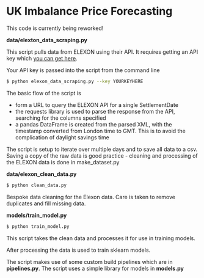 # UK Imbalance Price Forecasting

This code is currently being reworked!

**data/elexton_data_scraping.py** 

This script pulls data from ELEXON using their API.  It requires getting an API key which [you can get here](https://www.elexon.co.uk/guidance-note/bmrs-api-data-push-user-guide/).

Your API key is passed into the script from the command line

``` bash
$ python elexon_data_scraping.py --key YOURKEYHERE
```

The basic flow of the script is
- form a URL to query the ELEXON API for a single SettlementDate
- the requests library is used to parse the response from the API, searching for the columns specified 
- a pandas DataFrame is created from the parsed XML, with the timestamp converted from London time to GMT.  This is to avoid the complication of daylight savings time

The script is setup to iterate over multiple days and to save all data to a csv.  Saving a copy of the raw data is good
practice - cleaning and processing of the ELEXON data is done in make_dataset.py

**data/elexon_clean_data.py**

``` bash
$ python clean_data.py 
```
Bespoke data cleaning for the Elexon data. Care is taken to remove duplicates and fill missing data.

**models/train_model.py**
```bash
$ python train_model.py
```
This script takes the clean data and processes it for use in training models.  

After processing the data is used to train sklearn models.

The script makes use of some custom build pipelines which are in **pipelines.py**.  The script uses a simple library for models in **models.py**


